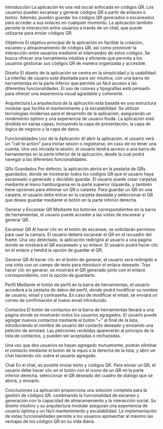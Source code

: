 Introducción
La aplicación es una red social enfocada en códigos QR. Los usuarios pueden escanear y generar códigos QR a partir de enlaces o textos. Además, pueden guardar los códigos QR generados o escaneados para acceder a sus enlaces en cualquier momento. La aplicación también permite la interacción entre usuarios a través de un chat, que puede utilizarse para enviar códigos QR.

Objetivos
El objetivo principal de la aplicación es facilitar la creación, escaneo y almacenamiento de códigos QR, así como promover la interacción entre usuarios mediante el intercambio de estos códigos. Se busca ofrecer una herramienta intuitiva y eficiente que permita a los usuarios gestionar sus códigos QR de manera organizada y accesible.

Diseño
El diseño de la aplicación se centra en la simplicidad y la usabilidad. La interfaz de usuario está diseñada para ser intuitiva, con una barra de herramientas en la parte inferior que permite un fácil acceso a las diferentes funcionalidades. El uso de colores y tipografías está pensado para ofrecer una experiencia visual agradable y coherente.

Arquitectura
La arquitectura de la aplicación está basada en una estructura modular que facilita el mantenimiento y la escalabilidad. Se utilizan tecnologías modernas para el desarrollo de la aplicación, asegurando un rendimiento óptimo y una experiencia de usuario fluida. La aplicación está dividida en varias capas, incluyendo la capa de presentación, la capa de lógica de negocio y la capa de datos.

Funcionalidades
Uso de la Aplicación
Al abrir la aplicación, el usuario verá un "call to action" para iniciar sesión o registrarse, en caso de no tener una cuenta. Una vez iniciada la sesión, el usuario tendrá acceso a una barra de herramientas en la parte inferior de la aplicación, desde la cual podrá navegar a las diferentes funcionalidades.

QRs Guardados
Por defecto, la aplicación abrirá en la pestaña de QRs guardados, donde se mostrarán todos los códigos QR que el usuario haya escaneado o generado y decidido guardar. El usuario puede crear carpetas mediante el menú hamburguesa en la parte superior izquierda, y también tiene opciones para eliminar un QR o carpeta. Para guardar un QR en una carpeta, el usuario debe entrar en la carpeta deseada y seleccionar el QR que desea guardar mediante el botón en la parte inferior derecha.

Generar y Escanear QR
Mediante los botones correspondientes en la barra de herramientas, el usuario puede acceder a las vistas de escanear y generar QR.

Escanear QR
Al hacer clic en el botón de escanear, se solicitarán permisos para usar la cámara. El usuario deberá escanear el QR en el recuadro del frame. Una vez detectado, la aplicación redirigirá al usuario a una página donde se mostrará el QR escaneado y su enlace. El usuario podrá hacer clic en el enlace y tendrá la opción de guardar el QR.

Generar QR
Al hacer clic en el botón de generar, el usuario será redirigido a una vista con un campo de texto para introducir el enlace deseado. Tras hacer clic en generar, se mostrará el QR generado junto con el enlace correspondiente, con la opción de guardarlo.

Perfil
Mediante el botón de perfil en la barra de herramientas, el usuario accederá a la pestaña de datos del perfil, donde podrá modificar su nombre de usuario, email y contraseña. En caso de modificar el email, se enviará un correo de confirmación al nuevo email introducido.

Contactos
El botón de contactos en la barra de herramientas llevará a una página donde se mostrarán todos los usuarios agregados. El usuario puede agregar nuevos contactos mediante el botón "+" al final de la lista, introduciendo el nombre de usuario del contacto deseado y enviando una petición de amistad. Las peticiones recibidas aparecerán al principio de la lista de contactos, y pueden ser aceptadas o rechazadas.

Una vez que dos usuarios se hayan agregado mutuamente, podrán eliminar el contacto mediante el botón de la equis a la derecha de la lista, y abrir un chat haciendo clic sobre el usuario agregado.

Chat
En el chat, es posible enviar texto y códigos QR. Para enviar un QR, el usuario debe hacer clic en el botón con el icono de un QR en la parte inferior derecha, seleccionar el QR deseado del cuadro de diálogo que se abrirá, y enviarlo.

Conclusiones
La aplicación proporciona una solución completa para la gestión de códigos QR, combinando la funcionalidad de escaneo y generación con la capacidad de almacenamiento y la interacción social. Su diseño intuitivo y su arquitectura modular aseguran una experiencia de usuario óptima y un fácil mantenimiento y escalabilidad. La implementación de estas funcionalidades permite a los usuarios aprovechar al máximo las ventajas de los códigos QR en su vida diaria.
